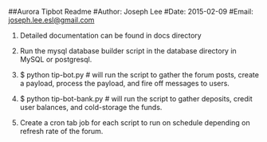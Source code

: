 ##Aurora Tipbot Readme
#Author: Joseph Lee
#Date: 2015-02-09
#Email: joseph.lee.esl@gmail.com

1) Detailed documentation can be found in docs directory

2) Run the mysql database builder script in the database directory in MySQL or postgresql.

3) $ python tip-bot.py # will run the script to gather the forum posts, create a payload, process the payload, and fire off messages to users.

4) $ python tip-bot-bank.py # will run the script to gather deposits, credit user balances, and cold-storage the funds.

5) Create a cron tab job for each script to run on schedule depending on refresh rate of the forum.



